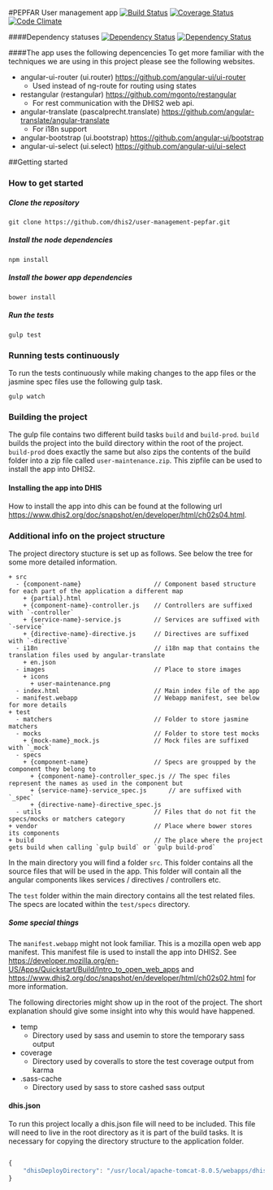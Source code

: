#PEPFAR User management app
[![Build Status](https://travis-ci.org/dhis2/user-management-pepfar.svg)](https://travis-ci.org/dhis2/user-management-pepfar)
[![Coverage Status](https://img.shields.io/coveralls/dhis2/user-management-pepfar.svg)](https://coveralls.io/r/dhis2/user-management-pepfar)
[![Code Climate](https://codeclimate.com/github/dhis2/user-management-pepfar/badges/gpa.svg)](https://codeclimate.com/github/dhis2/user-management-pepfar)

####Dependency statuses
[![Dependency Status](https://www.versioneye.com/user/projects/54595f4b2b4804e10b0000c1/badge.svg?style=flat)](https://www.versioneye.com/user/projects/54595f4b2b4804e10b0000c1)
[![Dependency Status](https://www.versioneye.com/user/projects/54595fc12b48049ecc00004e/badge.svg?style=flat)](https://www.versioneye.com/user/projects/54595fc12b48049ecc00004e)

####The app uses the following depencencies
To get more familiar with the techniques we are using in this project please see the following websites.
+ angular-ui-router (ui.router) https://github.com/angular-ui/ui-router
  - Used instead of ng-route for routing using states
+ restangular (restangular) https://github.com/mgonto/restangular
  - For rest communication with the DHIS2 web api.
+ angular-translate (pascalprecht.translate) https://github.com/angular-translate/angular-translate
  - For i18n support
+ angular-bootstrap (ui.bootstrap) https://github.com/angular-ui/bootstrap
+ angular-ui-select (ui.select) https://github.com/angular-ui/ui-select

##Getting started

### How to get started

##### Clone the repository
```
git clone https://github.com/dhis2/user-management-pepfar.git
```

##### Install the node dependencies
```
npm install
```

##### Install the bower app dependencies
```
bower install
```

##### Run the tests
```
gulp test
```

### Running tests continuously
To run the tests continuously while making changes to the app files or the jasmine spec files use the following gulp task.
```
gulp watch
```

### Building the project
The gulp file contains two different build tasks `build` and `build-prod`.
`build` builds the project into the build directory within the root of the project. `build-prod` does exactly the same but also zips the contents of the build folder into a zip file called `user-maintenance.zip`. This zipfile can be used to install the app into DHIS2.

#### Installing the app into DHIS
How to install the app into dhis can be found at the following url https://www.dhis2.org/doc/snapshot/en/developer/html/ch02s04.html.

### Additional info on the project structure
The project directory stucture is set up as follows. See below the tree for some more detailed information.
```
+ src
  - {component-name}                    // Component based structure for each part of the application a different map
    + {partial}.html
    + {component-name}-controller.js    // Controllers are suffixed with `-controller`  
    + {service-name}-service.js         // Services are suffixed with `-service`  
    + {directive-name}-directive.js     // Directives are suffixed with `-directive`  
  - i18n                                // i18n map that contains the translation files used by angular-translate
    + en.json
  - images                              // Place to store images
    + icons
      + user-maintenance.png
  - index.html                          // Main index file of the app
  - manifest.webapp                     // Webapp manifest, see below for more details
+ test
  - matchers                            // Folder to store jasmine matchers
  - mocks                               // Folder to store test mocks
    + {mock-name}_mock.js               // Mock files are suffixed with `_mock`
  - specs                               
    + {component-name}                  // Specs are groupped by the component they belong to
      + {component-name}-controller_spec.js // The spec files represent the names as used in the component but
      + {service-name}-service_spec.js      // are suffixed with `_spec`
      + {directive-name}-directive_spec.js
  - utils                               // Files that do not fit the specs/mocks or matchers category
+ vendor                                // Place where bower stores its components
+ build                                 // The place where the project gets build when calling `gulp build` or `gulp build-prod`
```
In the main directory you will find a folder `src`. This folder contains all the source files that will be used in the app. This folder will contain all the angular components likes services / directives / controllers etc.

The `test` folder within the main directory contains all the test related files. The specs are located within the `test/specs` directory.

##### Some special things
The `manifest.webapp` might not look familiar. This is a mozilla open web app manifest. This manifest file is used to install the app into DHIS2. See https://developer.mozilla.org/en-US/Apps/Quickstart/Build/Intro_to_open_web_apps  and https://www.dhis2.org/doc/snapshot/en/developer/html/ch02s02.html for more information.

The following directories might show up in the root of the project. The short explanation should give some insight into why this would have happened.
+ temp
  - Directory used by sass and usemin to store the temporary sass output
+ coverage
  - Directory used by coveralls to store the test coverage output from karma
+ .sass-cache
  - Directory used by sass to store cashed sass output


#### dhis.json
To run this project locally a dhis.json file will need to be included. This file will need to live in the root directory as it is part of
the build tasks. It is necessary for copying the directory structure to the application folder.

```javascript

{
    "dhisDeployDirectory": "/usr/local/apache-tomcat-8.0.5/webapps/dhis/apps/user-management/"
}

```
